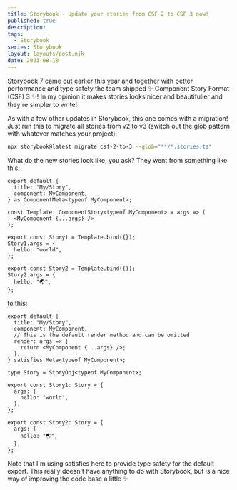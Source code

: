 ```yaml
---
title: Storybook - Update your stories from CSF 2 to CSF 3 now!
published: true
description:
tags:
  - Storybook
series: Storybook
layout: layouts/post.njk
date: 2023-08-18
---
```


Storybook 7 came out earlier this year and together with better performance and type safety the team shipped ✨ Component Story Format (CSF) 3 ✨! In my opinion it makes stories looks nicer and beautifuller and they're simpler to write!

As with a few other updates in Storybook, this one comes with a migration! Just run this to migrate all stories from v2 to v3 (switch out the glob pattern with whatever matches your project):

```bash
npx storybook@latest migrate csf-2-to-3 --glob="**/*.stories.ts"
```

What do the new stories look like, you ask? They went from something like this:

```tsx
export default {
  title: "My/Story",
  component: MyComponent,
} as ComponentMeta<typeof MyComponent>;

const Template: ComponentStory<typeof MyComponent> = args => (
  <MyComponent {...args} />
);

export const Story1 = Template.bind({});
Story1.args = {
  hello: "world",
};

export const Story2 = Template.bind({});
Story2.args = {
  hello: "🌏",
};
```

to this:

```tsx
export default {
  title: "My/Story",
  component: MyComponent,
  // This is the default render method and can be omitted
  render: args => {
    return <MyComponent {...args} />;
  },
} satisfies Meta<typeof MyComponent>;

type Story = StoryObj<typeof MyComponent>;

export const Story1: Story = {
  args: {
    hello: "world",
  },
};

export const Story2: Story = {
  args: {
    hello: "🌏",
  },
};
```

Note that I'm using satisfies here to provide type safety for the default export. This really doesn't have anything to do with Storybook, but is a nice way of improving the code base a little ✨
